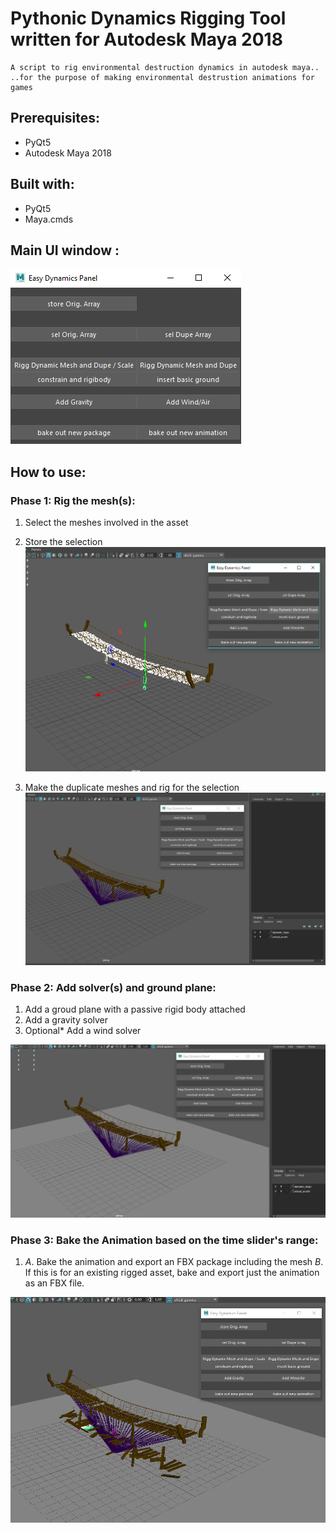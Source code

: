 # Pythonic Dynamics Rigging Tool written for Autodesk Maya 2018

    A script to rig environmental destruction dynamics in autodesk maya..
    ..for the purpose of making environmental destrustion animations for games

## Prerequisites:

* PyQt5
* Autodesk Maya 2018

## Built with:

* PyQt5
* Maya.cmds

## Main UI window :
![UI Wireframe](docs/easy_dynamics_ui.png)

## How to use:

### Phase 1: Rig the mesh(s):
1. Select the meshes involved in the asset
2. Store the selection
![Phase One](docs/easy_dynamics_select_meshes.png)

3. Make the duplicate meshes and rig for the selection 
![Phase One](docs/easy_dynamics_rig_result.png)

### Phase 2: Add solver(s) and ground plane:
1. Add a groud plane with a passive rigid body attached
2. Add a gravity solver
3. Optional* Add a wind solver

![Phase One](docs/easy_dynamics_add_solvers.png)

### Phase 3: Bake the Animation based on the time slider's range:
1. *A*. Bake the animation and export an FBX package including the mesh
    *B*. If this is for an existing rigged asset, bake and export just the animation as an FBX file.

![Phase One](docs/easy_dynamics_final_result.png)
